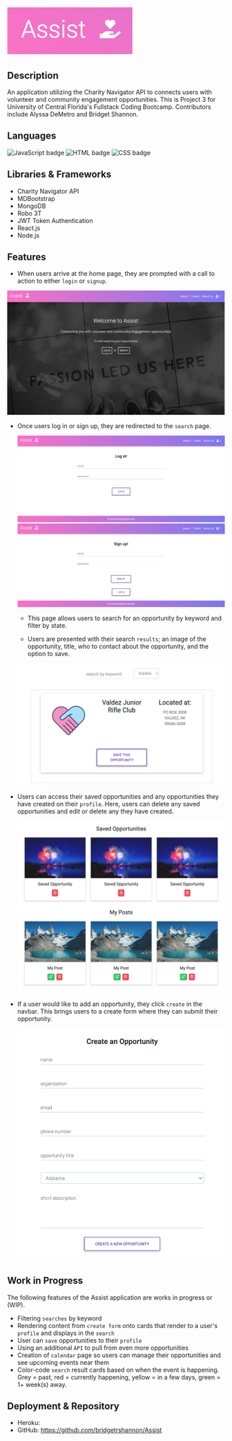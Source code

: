 # <img alt="assist logo" class="border-radius" src="./client/public/images/assist.png">

## Description

An application utilizing the Charity Navigator API to connects users with volunteer and community engagement opportunities. This is Project 3 for University of Central Florida's Fullstack Coding Bootcamp. Contributors include Alyssa DeMetro and Bridget Shannon.

## Languages

<img float="left" alt="JavaScript badge" src="https://img.shields.io/badge/JavaScript-97%25-yellow">

<img float="left" alt="HTML badge" src="https://img.shields.io/badge/HTML-2%25-orange">

<img float="left" alt="CSS badge" src="https://img.shields.io/badge/CSS-1%25-blueviolet">

## Libraries & Frameworks

- Charity Navigator API
- MDBootstrap
- MongoDB
- Robo 3T
- JWT Token Authentication
- React.js
- Node.js

## Features

- When users arrive at the home page, they are prompted with a call to action to either `login` or `signup`.

<img alt="landing page" class="border-radius" src="./client/public/images/landing.png">

- Once users log in or sign up, they are redirected to the `search` page.

  <img alt="login" class="border-radius" src="./client/public/images/login.png">

  <img alt="signup" class="border-radius" src="./client/public/images/signup.png">

  - This page allows users to search for an opportunity by keyword and filter by state.

  - Users are presented with their search `results`; an image of the opportunity, title, who to contact about the opportunity, and the option to save.

  <img alt="search results" class="border-radius" src="./client/public/images/searchCard.png">

- Users can access their saved opportunities and any opportunities they have created on their `profile`. Here, users can delete any saved opportunities and edit or delete any they have created.

  <img alt="profile" class="border-radius" src="./client/public/images/profile.png">

- If a user would like to add an opportunity, they click `create` in the navbar. This brings users to a create form where they can submit their opportunity.

  <img alt="create form" class="border-radius" src="./client/public/images/createForm.png">

## Work in Progress

The following features of the Assist application are works in progress or (WIP).

- Filtering `searches` by keyword
- Rendering content from `create form` onto cards that render to a user's `profile` and displays in the `search`
- User can `save` opportunities to their `profile`
- Using an additional `API` to pull from even more opportunities
- Creation of `calendar` page so users can manage their opportunities and see upcoming events near them
- Color-code `search` result cards based on when the event is happening. Grey = past, red = currently happening, yellow = in a few days, green = 1+ week(s) away.

## Deployment & Repository

- Heroku:
- GitHub: https://github.com/bridgetrshannon/Assist
